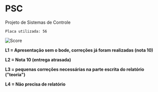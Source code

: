 # PSC
Projeto de Sistemas de Controle

```Placa utilizada: 56```

![Score](/docs/score.png)

**L1 = Apresentação sem o bode, correções já foram realizadas (nota 10)**

**L2 = Nota 10 (entrega atrasada)**

**L3 = pequenas correções necessárias na parte escrita do relatório ("teoria")**

**L4 = Não precisa de relatório**
